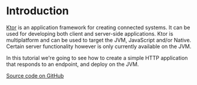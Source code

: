 # Introduction

[Ktor](https://ktor.io) is an application framework for creating connected systems. It can be used for
developing both client and server-side applications. Ktor is multiplatform and can be used to target the JVM, JavaScript and/or Native. Certain server functionality however is only 
currently available on the JVM.

In this tutorial we're going to see how to create a simple HTTP application that responds to an endpoint, and deploy on the JVM.

[Source code on GitHub](https://github.com/kotlin-hands-on/getting-started-with-ktor)
